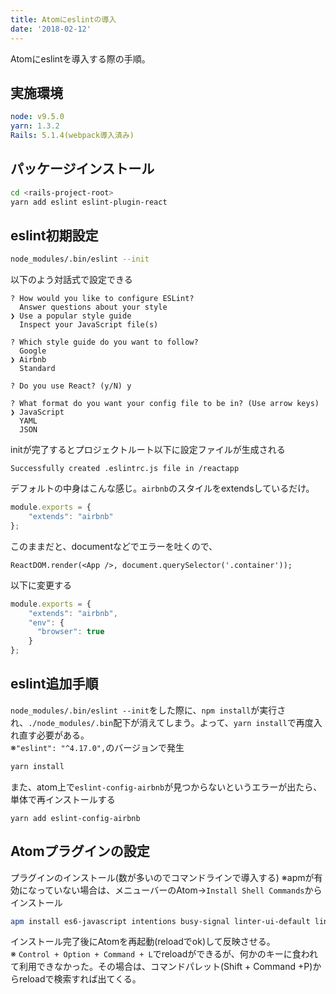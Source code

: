 ```yaml
---
title: Atomにeslintの導入
date: '2018-02-12'
---
```


Atomにeslintを導入する際の手順。

## 実施環境

```yaml
node: v9.5.0
yarn: 1.3.2
Rails: 5.1.4(webpack導入済み)
```

## パッケージインストール

```bash
cd <rails-project-root>
yarn add eslint eslint-plugin-react
```

## eslint初期設定

```bash
node_modules/.bin/eslint --init
```

以下のよう対話式で設定できる
```
? How would you like to configure ESLint?
  Answer questions about your style
❯ Use a popular style guide
  Inspect your JavaScript file(s)

? Which style guide do you want to follow?
  Google
❯ Airbnb
  Standard

? Do you use React? (y/N) y

? What format do you want your config file to be in? (Use arrow keys)
❯ JavaScript
  YAML
  JSON
```

initが完了するとプロジェクトルート以下に設定ファイルが生成される

```
Successfully created .eslintrc.js file in /reactapp
```

デフォルトの中身はこんな感じ。`airbnb`のスタイルをextendsしているだけ。

```js
module.exports = {
    "extends": "airbnb"
};
```

このままだと、documentなどでエラーを吐くので、
```
ReactDOM.render(<App />, document.querySelector('.container'));
```

以下に変更する  
```js
module.exports = {
    "extends": "airbnb",
    "env": {
      "browser": true
    }
};
```

## eslint追加手順
`node_modules/.bin/eslint --init`をした際に、`npm install`が実行され、`./node_modules/.bin`配下が消えてしまう。よって、`yarn install`で再度入れ直す必要がある。  
※`"eslint": "^4.17.0",`のバージョンで発生

```bash
yarn install
```

また、atom上で`eslint-config-airbnb`が見つからないというエラーが出たら、単体で再インストールする
```
yarn add eslint-config-airbnb
```

## Atomプラグインの設定

プラグインのインストール(数が多いのでコマンドラインで導入する)
※apmが有効になっていない場合は、メニューバーのAtom->`Install Shell Commands`からインストール

```bash
apm install es6-javascript intentions busy-signal linter-ui-default linter linter-eslint
```

インストール完了後にAtomを再起動(reloadでok)して反映させる。  
※ `Control + Option + Command + L`でreloadができるが、何かのキーに食われて利用できなかった。その場合は、コマンドパレット(Shift + Command +P)からreloadで検索すれば出てくる。
